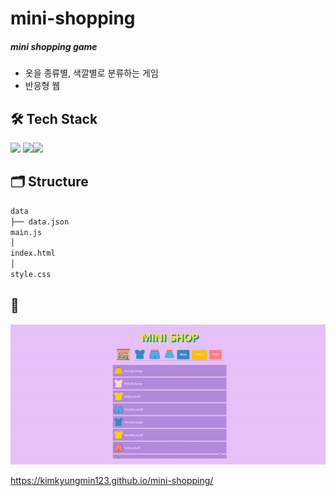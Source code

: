 # mini-shopping

##### mini shopping game

- 옷을 종류별, 색깔별로 분류하는 게임
- 반응형 웹

## 🛠 Tech Stack

<img src="https://img.shields.io/badge/JavaScript-F7DF1E?style=flat-square&logo=JavaScript&logoColor=white"/> <img src="https://img.shields.io/badge/HTML5-E34F26?style=flat-square&logo=HTML5&logoColor=white"/><img src="https://img.shields.io/badge/CSS3-1572B6?style=flat-square&logo=CSS3&logoColor=white"/>

## 🗂 Structure

```bash
data
├── data.json
main.js
│
index.html
│
style.css

```

## 👀

<img src="img/minishop.gif">

https://kimkyungmin123.github.io/mini-shopping/
